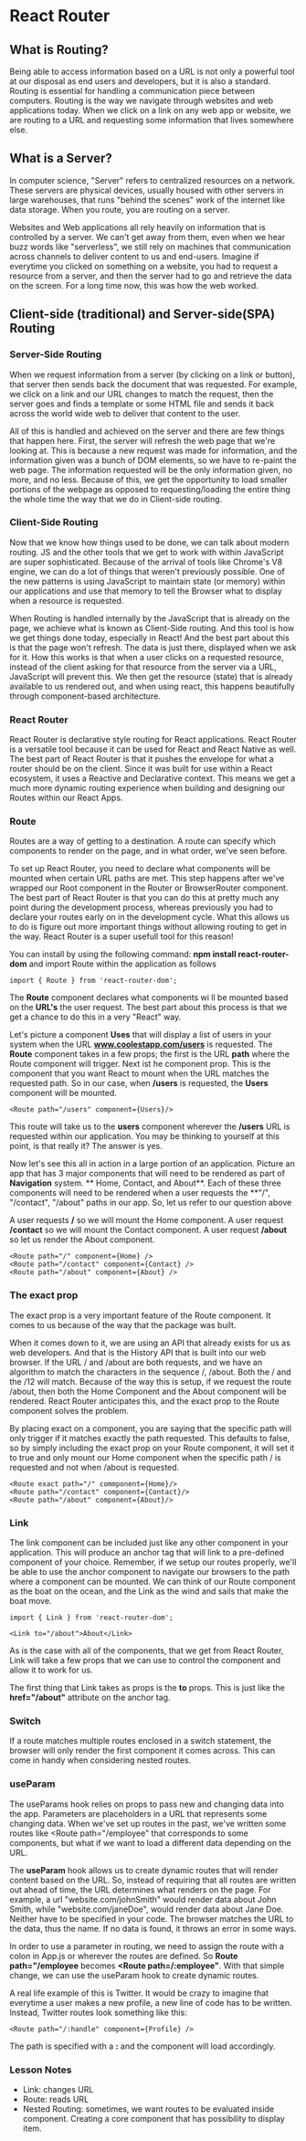 # React Router

## What is Routing?

Being able to access information based on a URL is not only a powerful tool at our disposal as end users and developers, but it is also a standard. Routing is essential for handling a communication piece between computers. Routing is the way we navigate through websites and web applications today. When we click on a link on any web app or website, we are routing to a URL and requesting some information that lives somewhere else.

## What is a Server?

In computer science, "Server" refers to centralized resources on a network. These servers are physical devices, usually housed with other servers in large warehouses, that runs "behind the scenes" work of the internet like data storage. When you route, you are routing on a server.

Websites and Web applications all rely heavily on information that is controlled by a server. We can't get away from them, even when we hear buzz words like "serverless", we still rely on machines that communication across channels to deliver content to us and end-users. Imagine if everytime you clicked on something on a website, you had to request a resource from a server, and then the server had to go and retrieve the data on the screen. For a long time now, this was how the web worked.

## Client-side (traditional) and Server-side(SPA) Routing

### Server-Side Routing

When we request information from a server (by clicking on a link or button), that server then sends back the document that was requested. For example, we click on a link and our URL changes to match the request, then the server goes and finds a template or some HTML file and sends it back across the world wide web to deliver that content to the user.

All of this is handled and achieved on the server and there are few things that happen here. First, the server will refresh the web page that we're looking at. This is because a new request was made for information, and the information given was a bunch of DOM elements, so we have to re-paint the web page. The information requested will be the only information given, no more, and no less. Because of this, we get the opportunity to load smaller portions of the webpage as opposed to requesting/loading the entire thing the whole time the way that we do in Client-side routing.

### Client-Side Routing

Now that we know how things used to be done, we can talk about modern routing. JS and the other tools that we get to work with within JavaScript are super sophisticated. Because of the arrival of tools like Chrome's V8 engine, we can do a lot of things that weren't previously possible. One of the new patterns is using JavaScript to maintain state (or memory) within our applications and use that memory to tell the Browser  what to display when a resource is requested.

When Routing is handled internally by the JavaScript that is already on the page, we achieve what is known as Client-Side routing. And this tool is how we get things done today, especially in React! And the best part about this is that the page won't refresh. The data is just there, displayed when we ask for it. How this works is that when a user clicks on a requested resource, instead of the client asking for that resource from the server via a URL, JavaScript will prevent this. We then get the resource (state) that is already available to us rendered out, and when using react, this happens beautifully through component-based architecture.


### React Router

React Router is declarative style routing for React applications. React Router is a versatile tool because it can be used for React and React Native as well. The best part of React Router is that it pushes the envelope for what a router should be on the client. Since it was built for use within a React ecosystem, it uses a Reactive and Declarative context. This means we get a much more dynamic routing experience when building and designing our Routes within our React Apps.

### Route

Routes are a way of getting to a destination. A route can specify which components to render on the page, and in what order, we've seen before.

To set up React Router, you need to declare what components will be mounted when certain URL paths are met. This step happens after we've wrapped our Root component in the Router or BrowserRouter component. The best part of React Router is that you can do this at pretty much any point during the development process, whereas previously you had to declare your routes early on in the development cycle. What this allows us to do is figure out more important things without allowing routing to get in the way. React Router is a super usefull tool for this reason!

You can install by using the following command: **npm install react-router-dom** and import Route within the application as follows

```
import { Route } from 'react-router-dom';
```

The **Route** component declares what components wi ll be mounted based on the **URL's** the  user request. The best part about this process is that we get a chance to do this in a very "React" way.

Let's picture a component **Uses** that will display a list of users in your system when the URL **www.coolestapp.com/users** is requested. The **Route** component takes in a few props; the first is the URL **path** where the Route component will trigger. Next ist he component prop. This is the component that you want React to mount when the URL matches the requested path. So in our case, when **/users** is requested, the **Users** component will be mounted.

```
<Route path="/users" component={Users}/>
```

This route will take us to the **users** component wherever the **/users** URL is requested within our application. You may be thinking to yourself at this point, is that really it? The answer is yes.

Now let's see this all in action in a large portion of an application. Picture an app that has 3 major components that will need to be rendered as part of **Navigation** system. ** Home, Contact, and About**. Each of these three components will need to be rendered when a user requests the **"/", "/contact", "/about" paths in our app. So, let us refer to our question above

A user requests **/** so we will mount the Home component.
A user request **/contact** so we will mount the Contact component.
A user request **/about** so let us render the About component.

```
<Route path="/" component={Home} />
<Route path="/contact" component={Contact} />
<Route path="/about" component={About} />
```

### The exact prop

The exact prop is a very important feature of the Route component. It comes to us because of the way that the package was built.

When it comes down to it, we are using an API that already exists for us as web developers. And that is the History API that is built into our web browser. If the URL / and /about are both requests, and we have an algorithm to match the characters in the sequence /, /about. Both the / and the /12 will match. Because of the way this is setup, if we request the route /about, then both the Home Component and the About component will be rendered. React Router anticipates this, and the exact prop to the Route component solves the problem.

By placing exact on a <Route /> component, you are saying that the specific path will only trigger if it matches exactly the path requested. This defaults to false, so by simply including the exact prop on your Route component, it will set it to true and only mount our Home component when the specific path / is requested  and not when /about is requested.

```
<Route exact path="/" commponent={Home}/>
<Route path="/contact" component={Contact}/>
<Route path="/about" component={About}/>
```
### Link

The link component can be included just like any other component in your application. This will produce an anchor tag that will link to a pre-defined component of your choice. Remember, if we setup our routes properly, we'll be able to use the anchor component to navigate our browsers to the path where a component can be mounted. We can think of our Route component as the boat on the ocean, and the Link as the wind and sails that make the boat move.

```
import { Link } from 'react-router-dom';

<Link to="/about">About</Link>
```

As is the case with all of the components, that we get from React Router, Link will take a few props that we can use to control the component and allow it to work for us.

The first thing that Link takes as props is the **to** props. This is just like the **href="/about"** attribute on the anchor tag.

### Switch

If a route matches multiple routes enclosed in a switch statement, the browser will only render the first component it comes across. This can come in handy when considering nested routes.

### useParam

The useParams hook relies on props to pass new and changing data into the app. Parameters are placeholders in a URL that represents  some changing data. When we've set up routes in the past, we've written some routes like <Route path="/employee" that corresponds to some components, but what if we want to load a different data depending on the URL.

The **useParam** hook allows us to create dynamic routes that will render content based on the URL. So, instead of requiring that all routes are written out ahead of time, the URL determines what renders on the page. For example, a url "website.com/johnSmith" would render data about John Smith, while "website.com/janeDoe", would render data about Jane Doe. Neither have to be specified in your code. The browser matches the URL to the data, thus the name. If no data is found, it throws an error in some ways.

In order to use a parameter in routing, we need to assign the route with a colon in App.js or wherever the routes are defined. So **Route path="/employee** becomes **<Route path=/:employee"**. With that simple change, we can use the useParam hook to create dynamic routes.

A real life example of this is Twitter. It would be crazy to imagine that everytime a user makes a new profile, a new line of code has to be written. Instead, Twitter routes look something like this:

```
<Route path="/:handle" component={Profile} />
```

The path is specified with a **:** and the component will load accordingly.


### Lesson Notes
- Link: changes URL
- Route: reads URL
- Nested Routing: sometimes, we want routes to be evaluated inside component. Creating a core component that has possibility to display item. 

